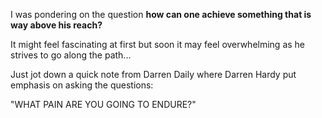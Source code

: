 I was pondering on the question **how can one achieve something that is way above his reach?**

It might feel fascinating at first but soon it may feel overwhelming as he strives to go along the path...

Just jot down a quick note from Darren Daily where Darren Hardy put emphasis on asking the questions:

"WHAT PAIN ARE YOU GOING TO ENDURE?"
